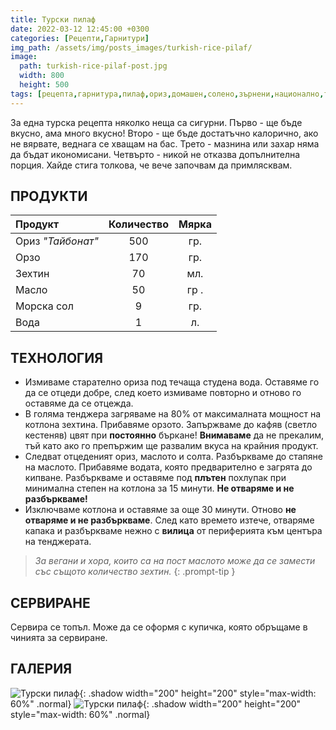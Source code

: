 ```yaml
---
title: Турски пилаф
date: 2022-03-12 12:45:00 +0300
categories: [Рецепти,Гарнитури]
img_path: /assets/img/posts_images/turkish-rice-pilaf/
image:
  path: turkish-rice-pilaf-post.jpg
  width: 800
  height: 500
tags: [рецепта,гарнитура,пилаф,ориз,домашен,солено,зърнени,национално,турско,постно]   # TAG names should always be lowercase
---
```


За една турска рецепта няколко неща са сигурни. Първо - ще бъде вкусно, ама много вкусно! Второ - ще бъде достатъчно калорично, ако не вярвате, веднага се хващам на бас. Трето - мазнина или захар няма да бъдат икономисани. Четвърто - никой не отказва допълнителна порция. Хайде стига толкова, че вече започвам да примлясквам.

## **ПРОДУКТИ**

| Продукт                    |Количество  |Мярка   |
|:---------------------------|:----------:|:------:|
|Ориз *"Тайбонат"*           |500         |гр.     |
|Орзо                        |170         |гр.     |
|Зехтин                      |70          |мл.     |
|Масло                       |50          |гр .    |
|Морска сол                  |9           |гр.     |
|Вода                        |1           |л.      |

## **ТЕХНОЛОГИЯ**

* Измиваме старателно ориза под течаща студена вода. Оставяме го да се отцеди добре, след което измиваме повторно и отново го оставяме да се отцежда.
* В голяма тенджера загряваме на 80% от максималната мощност на котлона зехтина. Прибавяме орзото. Запържваме до кафяв (светло кестеняв) цвят при **постоянно** бъркане! **Внимаваме** да не прекалим, тъй като ако го препържим ще развалим вкуса на крайния продукт.
* Следват отцеденият ориз, маслото и солта. Разбъркваме до стапяне на маслото. Прибавяме водата, която предварително е загрята до кипване. Разбъркваме и оставяме под **плътен** похлупак при минимална степен на котлона за 15 минути. **Не отваряме и не разбъркваме!**
* Изключваме котлона и оставяме за още 30 минути. Отново **не отваряме и не разбъркваме**. След като времето изтече, отваряме капака и разбъркваме нежно с **вилица** от периферията към центъра на тенджерата.

> *За вегани и хора, които са на пост маслото може да се замести със същото количество зехтин.*
{: .prompt-tip }

## **СЕРВИРАНЕ**

Сервира се топъл. Може да се оформя с купичка, която обръщаме в чинията за сервиране.

## **ГАЛЕРИЯ**

![Турски пилаф](turkish-rice-pilaf-01.jpg){: .shadow width="200" height="200" style="max-width: 60%" .normal}
![Турски пилаф](turkish-rice-pilaf-02.jpg){: .shadow width="200" height="200" style="max-width: 60%" .normal}
